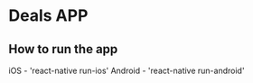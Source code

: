 # Deals APP

## How to run the app

iOS - 'react-native run-ios'
Android - 'react-native run-android'
